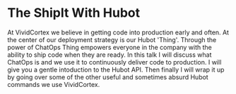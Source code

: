 The ShipIt With Hubot
====================

At VividCortex we believe in getting code into production early and often. At the center of our deployment strategy is our Hubot 'Thing'. Through the power of ChatOps Thing empowers everyone in the company with the ability to ship code when they are ready. In this talk I will discuss what ChatOps is and we use it to continuously deliver code to production. I will give you a gentle intoduction to the Hubot API. Then finally I will wrap it up by going over some of the other useful and sometimes absurd Hubot commands we use VividCortex.
